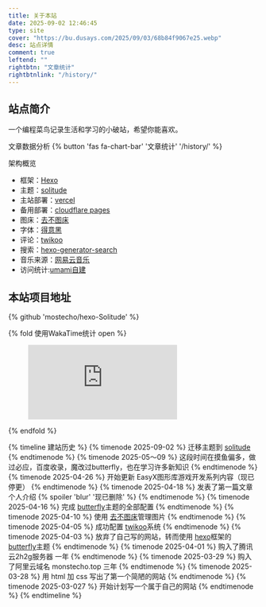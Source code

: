 ```yaml
---
title: 关于本站
date: 2025-09-02 12:46:45
type: site
cover: "https://bu.dusays.com/2025/09/03/68b84f9067e25.webp"
desc: 站点详情
comment: true
leftend: ""
rightbtn: "文章统计"
rightbtnlink: "/history/"
---
```

## 站点简介
一个编程菜鸟记录生活和学习的小破站，希望你能喜欢。

文章数据分析
{% button 'fas fa-chart-bar' '文章统计' '/history/' %}

架构概览
- 框架：[Hexo](https://hexo.io/zh-cn/)
- 主题：[solitude](https://solitude.js.org/cn)
- 主站部署：[vercel](https://vercel.com/)
- 备用部署：[cloudflare pages](https://www.cloudflare.com/zh-cn/) 
- 图床：[去不图床](https://7bu.top/)
- 字体：[得意黑](https://www.fonts.net.cn/font-41693134998.html)
- 评论：[twikoo](https://twikoo.js.org/)
- 搜索：[hexo-generator-search](https://github.com/wzpan/hexo-generator-search)
- 音乐来源：[网易云音乐](https://music.163.com/#/playlist?id=14232307657)
- 访问统计:[umami自建](https://www.umami.monstecho.top/share/GP13Db5duZos2OX2/www.monstecho.top)

## 本站项目地址
{% github 'mostecho/hexo-Solitude' %}

{% fold 使用WakaTime统计 open %}
<figure><embed src="https://wakatime.com/share/@monstecho/f744180f-807f-40b2-bdcc-d06ecdeb4741.svg"></embed></figure>
{% endfold %}

{% timeline 建站历史 %}
{% timenode 2025-09-02 %}
迁移主题到 [solitude](https://solitude.js.org/cn)
{% endtimenode %}
{% timenode 2025-05～09 %}
这段时间在摸鱼偏多，做过必应，百度收录，魔改过butterfly，也在学习许多新知识 
{% endtimenode %}
{% timenode 2025-04-26 %}
开始更新 EasyX图形库游戏开发系列内容（现已停更）
{% endtimenode %}
{% timenode 2025-04-18 %}
发表了第一篇文章 个人介绍 {% spoiler 'blur' '现已删除' %}
{% endtimenode %}
{% timenode 2025-04-16 %}
完成 [butterfly](https://github.com/jerryc127/hexo-theme-butterfly)主题的全部配置
{% endtimenode %}
{% timenode 2025-04-10 %}
使用 [去不图床](https://7bu.top/)管理图片
{% endtimenode %}
{% timenode 2025-04-05 %}
成功配置 [twikoo](https://twikoo.js.org/)系统
{% endtimenode %}
{% timenode 2025-04-03 %}
放弃了自己写的网站，转而使用 [hexo](https://hexo.io/zh-cn/)框架的 [butterfly](https://github.com/jerryc127/hexo-theme-butterfly)主题
{% endtimenode %}
{% timenode 2025-04-01 %}
购入了腾讯云2h2g服务器 一年
{% endtimenode %}
{% timenode 2025-03-29 %}
购入了阿里云域名 monstecho.top 三年
{% endtimenode %}
{% timenode 2025-03-28 %}
用 html 加 css 写出了第一个简陋的网站
{% endtimenode %}
{% timenode 2025-03-027 %}
开始计划写一个属于自己的网站
{% endtimenode %}
{% endtimeline %}










